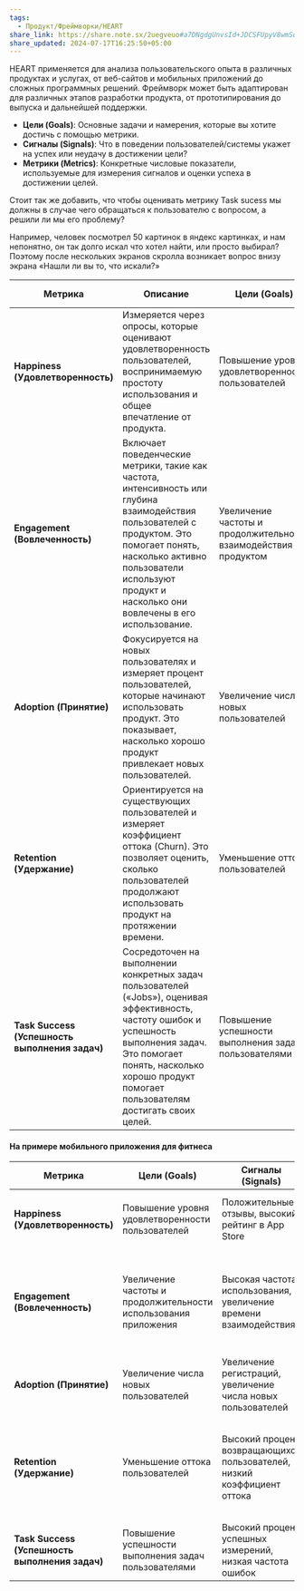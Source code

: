 ```yaml
---
tags:
  - Продукт/Фреймворки/HEART
share_link: https://share.note.sx/2uegveuo#a7DNgdgUnvsId+JDCSFUpyV8wmSqMZeUFTRz0/6rngc
share_updated: 2024-07-17T16:25:50+05:00
---
```

HEART применяется для анализа пользовательского опыта в различных продуктах и услугах, от веб-сайтов и мобильных приложений до сложных программных решений. Фреймворк может быть адаптирован для различных этапов разработки продукта, от прототипирования до выпуска и дальнейшей поддержки.

- **Цели (Goals)**: Основные задачи и намерения, которые вы хотите достичь с помощью метрики.
- **Сигналы (Signals)**: Что в поведении пользователей/системы укажет на успех или неудачу в достижении цели?
- **Метрики (Metrics)**: Конкретные числовые показатели, используемые для измерения сигналов и оценки успеха в достижении целей.

Стоит так же добавить, что чтобы оценивать метрику Task sucess мы должны в случае чего обращаться к пользователю с вопросом, а решили ли мы его проблему?

Например, человек посмотрел 50 картинок в яндекс картинках, и нам непонятно, он так долго искал что хотел найти, или просто выбирал? Поэтому после нескольких экранов скролла возникает вопрос внизу экрана «Нашли ли вы то, что искали?»

| **Метрика**                                    | **Описание**                                                                                                                                                                                                                                 | **Цели (Goals)**                                                  | **Сигналы (Signals)**                                                   | **Метрики (Metrics)**                                                                                    |
| ---------------------------------------------- | -------------------------------------------------------------------------------------------------------------------------------------------------------------------------------------------------------------------------------------------- | ----------------------------------------------------------------- | ----------------------------------------------------------------------- | -------------------------------------------------------------------------------------------------------- |
| **Happiness (Удовлетворенность)**              | Измеряется через опросы, которые оценивают удовлетворенность пользователей, воспринимаемую простоту использования и общее впечатление от продукта.                                                                                           | Повышение уровня удовлетворенности пользователей                  | Положительные отзывы, высокий Net Promoter Score (NPS)                  | Средний балл удовлетворенности, NPS                                                                      |
| **Engagement (Вовлеченность)**                 | Включает поведенческие метрики, такие как частота, интенсивность или глубина взаимодействия пользователей с продуктом. Это помогает понять, насколько активно пользователи используют продукт и насколько они вовлечены в его использование. | Увеличение частоты и продолжительности взаимодействия с продуктом | Высокая частота использования, увеличение времени взаимодействия        | Ежедневные активные пользователи (DAU), еженедельные активные пользователи (WAU), среднее время на сеанс |
| **Adoption (Принятие)**                        | Фокусируется на новых пользователях и измеряет процент пользователей, которые начинают использовать продукт. Это показывает, насколько хорошо продукт привлекает новых пользователей.                                                        | Увеличение числа новых пользователей                              | Увеличение регистраций, увеличение числа новых пользователей            | Количество новых пользователей, процент новых регистраций                                                |
| **Retention (Удержание)**                      | Ориентируется на существующих пользователей и измеряет коэффициент оттока (Churn). Это позволяет оценить, сколько пользователей продолжают использовать продукт на протяжении времени.                                                       | Уменьшение оттока пользователей                                   | Высокий процент возвращающихся пользователей, низкий коэффициент оттока | Коэффициент удержания, процент возвращающихся пользователей через определенное время, коэффициент оттока |
| **Task Success (Успешность выполнения задач)** | Сосредоточен на выполнении конкретных задач пользователей («Jobs»), оценивая эффективность, частоту ошибок и успешность выполнения задач. Это помогает понять, насколько хорошо продукт помогает пользователям достигать своих целей.        | Повышение успешности выполнения задач пользователями              | Высокий процент успешных завершений задач, низкая частота ошибок        | Процент успешных завершений задач, среднее время выполнения задачи, частота ошибок                       |


#### На примере мобильного приложения для фитнеса

| **Метрика**                                    | **Цели (Goals)**                                                | **Сигналы (Signals)**                                                   | **Метрики (Metrics)**                                                                                    |
| ---------------------------------------------- | --------------------------------------------------------------- | ----------------------------------------------------------------------- | -------------------------------------------------------------------------------------------------------- |
| **Happiness (Удовлетворенность)**              | Повышение уровня удовлетворенности пользователей                | Положительные отзывы, высокий рейтинг в App Store                       | Средний балл удовлетворенности, количество положительных отзывов                                         |
| **Engagement (Вовлеченность)**                 | Увеличение частоты и продолжительности использования приложения | Высокая частота использования, увеличение времени взаимодействия        | Ежедневные активные пользователи (DAU), еженедельные активные пользователи (WAU), среднее время на сеанс |
| **Adoption (Принятие)**                        | Увеличение числа новых пользователей                            | Увеличение регистраций, увеличение числа новых пользователей            | Количество новых пользователей, процент новых регистраций                                                |
| **Retention (Удержание)**                      | Уменьшение оттока пользователей                                 | Высокий процент возвращающихся пользователей, низкий коэффициент оттока | Коэффициент удержания, процент возвращающихся пользователей через определенное время, коэффициент оттока |
| **Task Success (Успешность выполнения задач)** | Повышение успешности выполнения задач пользователями            | Высокий процент успешных измерений, низкая частота ошибок               | Процент успешных измерений, среднее время выполнения задачи, частота ошибок                              |